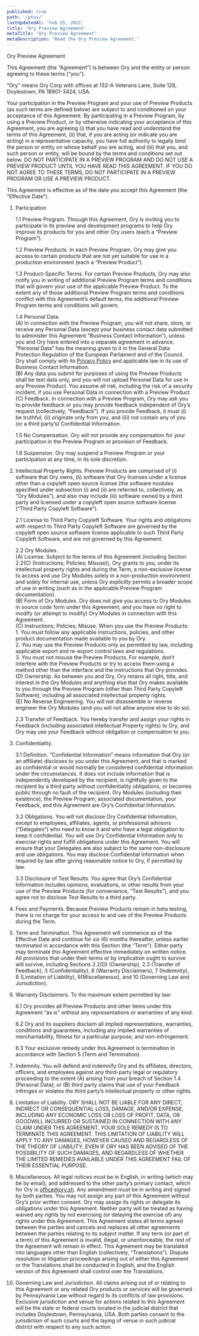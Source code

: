 ```yaml
---
published: true
path: '/ptos/'
lastUpdatedAt: 'Feb 25, 2021'
title: 'Ory Preview Agreement'
metaTitle: 'Ory Preview Agreement'
metaDescription: 'Read the Ory Preview Agreement.'
---
```

Ory Preview Agreement  

This Agreement (the “Agreement”) is between Ory and the entity or person agreeing to these terms (“you”).  

“Ory” means Ory Corp with offices at 132-A Veterans Lane, Suite 128, Doylestown, PA 18901-3424, USA.  

Your participation in the Preview Program and your use of Preview Products (as such terms are defined below) are subject to and conditioned on your acceptance of this Agreement. By participating in a Preview Program, by using a Preview Product, or by otherwise indicating your acceptance of this Agreement, you are agreeing (i) that you have read and understand the terms of this Agreement, (ii) that, if you are acting (or indicate you are acting) in a representative capacity, you have full authority to legally bind the person or entity on whose behalf you are acting, and (iii) that you, and such person or entity, will be bound by the terms and conditions set out below. DO NOT PARTICIPATE IN A PREVIEW PROGRAM AND DO NOT USE A PREVIEW PRODUCT UNTIL YOU HAVE READ THIS AGREEMENT. IF YOU DO NOT AGREE TO THESE TERMS, DO NOT PARTICIPATE IN A PREVIEW PROGRAM OR USE A PREVIEW PRODUCT.  

This Agreement is effective as of the date you accept this Agreement (the “Effective Date”).  

1. Participation  

    1.1 Preview Program. Through this Agreement, Ory is inviting you to participate in its preview and development programs to help Ory improve its products for you and other Ory users (each a “Preview Program”).  

    1.2 Preview Products.  In each Preview Program, Ory may give you access to certain products that are not yet suitable for use in a production environment (each a “Preview Product”).  

    1.3 Product-Specific Terms.  For certain Preview Products, Ory may also notify you in writing of additional Preview Program terms and conditions that will govern your use of the applicable Preview Product.  To the extent any of those additional Preview Program terms and conditions conflict with this Agreement’s default terms, the additional Preview Program terms and conditions will govern.  

    1.4 Personal Data.  
      (A) In connection with the Preview Program, you will not share, store, or receive any Personal Data (except your business contact data submitted to administer this Agreement “Business Contact Information”), unless you and Ory have entered into a separate agreement in advance. “Personal Data” has the meaning given to it in the General Data Protection Regulation of the European Parliament and of the Council.  Ory shall comply with its [Privacy Policy](https://ory.sh/privacy) and applicable law in its use of Business Contact Information.  
      (B) Any data you submit for purposes of using the Preview Products shall be test data only, and you will not upload Personal Data for use in any Preview Product.  You assume all risk, including the risk of a security incident, if you use Personal Data in connection with a Preview Product.  
      (C) Feedback.  In connection with a Preview Program, Ory may ask you to provide feedback or you may provide feedback independent of Ory’s request (collectively, “Feedback”).  If you provide Feedback, it must (i) be truthful; (ii) originate only from you; and (iii) not contain any of you (or a third party’s) Confidential Information.  

    1.5 No Compensation.  Ory will not provide any compensation for your participation in the Preview Program or provision of Feedback.  

    1.6 Suspension.  Ory may suspend a Preview  Program or your participation at any time, in its sole discretion.  

2. Intellectual Property Rights.  Preview Products are comprised of (i) software that Ory owns, (ii) software that Ory licenses under a license other than a copyleft open source license (the software modules specified under subsection (i) and (ii) are referred to, collectively, as “Ory Modules”), and also may include (iii) software owned by a third party and licensed under a copyleft open source software license (“Third Party Copyleft Software”).  

    2.1 License to Third Party Copyleft Software.  Your rights and obligations with respect to Third Party Copyleft Software are governed by the copyleft open source software license applicable to such Third Party Copyleft Software, and are not governed by this Agreement.  

    2.2 Ory Modules.  
      (A) License.  Subject to the terms of this Agreement (including Section 2.2(C) (Instructions; Policies; Misuse)), Ory grants to you, under its intellectual property rights and during the Term, a non-exclusive license to access and use Ory Modules solely in a non-production environment and solely for internal use, unless Ory explicitly permits a broader scope of use in writing (such as in the applicable Preview Program documentation).  
      (B) Form of Ory Modules.  Ory does not give you access to Ory Modules in source code form under this Agreement, and you have no right to modify (or attempt to modify) Ory Modules in connection with this Agreement.  
      (C) Instructions; Policies; Misuse. When you use the Preview Products:  
        1. You must follow any applicable instructions, policies, and other product documentation made available to you by Ory.  
        2. You may use the Preview Products only as permitted by law, including applicable export and re-export control laws and regulations.  
        3. You must not misuse the Preview Products. For example, don’t interfere with the Preview Products or try to access them using a method other than the interface and the instructions that Ory provides.  
      (D) Ownership.  As between you and Ory, Ory retains all right, title, and interest in the Ory Modules and anything else that Ory makes available to you through the Preview Program (other than Third Party Copyleft Software), including all associated intellectual property rights.  
      (E) No Reverse Engineering.  You will not disassemble or reverse engineer the Ory Modules (and you will not allow anyone else to do so).  

    2.3 Transfer of Feedback.  You hereby transfer and assign your rights in Feedback (including associated intellectual Property rights) to Ory, and Ory may use your Feedback without obligation or compensation to you.  

3. Confidentiality.  

    3.1 Definition.  “Confidential Information” means information that Ory (or an affiliate) discloses to you under this Agreement, and that is marked as confidential or would normally be considered confidential information under the circumstances.  It does not include information that is independently developed by the recipient, is rightfully given to the recipient by a third party without confidentiality obligations, or becomes public through no fault of the recipient.  Ory Modules (including their existence), the Preview Program, associated documentation, your Feedback, and this Agreement are Ory’s Confidential Information.  

    3.2 Obligations.  You will not disclose Ory Confidential Information, except to employees, affiliates, agents, or professional advisors (“Delegates”) who need to know it and who have a legal obligation to keep it confidential. You will use Ory Confidential Information only to exercise rights and fulfill obligations under this Agreement.  You will ensure that your Delegates are also subject to the same non-disclosure and use obligations. You may disclose Confidential Information when required by law after giving reasonable notice to Ory, if permitted by law.  

    3.3 Disclosure of Test Results.  You agree that Ory’s Confidential Information includes opinions, evaluations, or other results from your use of the Preview Products (for convenience, “Test Results”), and you agree not to disclose Test Results to a third party.  

4. Fees and Payments.  Because Preview Products remain in beta testing, there is no charge for your access to and use of the Preview Products during the Term.  

5. Term and Termination.  This Agreement will commence as of the Effective Date and continue for six (6) months thereafter, unless earlier terminated in accordance with this Section (the “Term”). Either party may terminate this Agreement effective immediately on written notice. All provisions that under their terms or by implication ought to survive will survive, including Sections 2.2(D) (Ownership), 2.3 (Transfer of Feedback), 3 (Confidentiality), 6 (Warranty Disclaimers), 7 (Indemnity), 8 (Limitation of Liability), 9(Miscellaneous), and 10 (Governing Law and Jurisdiction).  

6. Warranty Disclaimers.  To the maximum extent permitted by law:  

    6.1 Ory provides all Preview Products and other items under this Agreement “as is” without any representations or warranties of any kind.  

    6.2 Ory and its suppliers disclaim all implied representations, warranties, conditions and guarantees, including any implied warranties of merchantability, fitness for a particular purpose, and non-infringement.  

    6.3 Your exclusive remedy under this Agreement is termination in accordance with Section 5 (Term and Termination).  

7. Indemnity.  You will defend and indemnify Ory and its affiliates, directors, officers, and employees against any third-party legal or regulatory proceeding to the extent (A) arising from your breach of Section 1.4 (Personal Data); or (B) third party claims that use of your Feedback infringes or violates the third party’s intellectual property or other rights.  

8. Limitation of Liability.  ORY SHALL NOT BE LIABLE FOR ANY DIRECT, INDIRECT OR CONSEQUENTIAL LOSS, DAMAGE, AND/OR EXPENSE, INCLUDING ANY ECONOMIC LOSS OR LOSS OF PROFIT, DATA, OR GOODWILL INCURRED OR SUSTAINED IN CONNECTION WITH ANY CLAIM UNDER THIS AGREEMENT.  YOUR SOLE REMEDY IS TO TERMINATE THIS AGREEMENT.  THIS LIMITATION OF LIABILITY WILL APPLY TO ANY DAMAGES, HOWEVER CAUSED AND REGARDLESS OF THE THEORY OF LIABILITY, EVEN IF ORY HAS BEEN ADVISED OF THE POSSIBILITY OF SUCH DAMAGES, AND REGARDLESS OF WHETHER THE LIMITED REMEDIES AVAILABLE UNDER THIS AGREEMENT FAIL OF THEIR ESSENTIAL PURPOSE.  

9. Miscellaneous.  All legal notices must be in English, in writing (which may be by email), and addressed to the other party’s primary contact, which for Ory is office@ory.sh. Any amendment must be in writing and signed by both parties. You may not assign any part of this Agreement without Ory’s prior written consent.  Ory may assign its rights or delegate its obligations under this Agreement.  Neither party will be treated as having waived any rights by not exercising (or delaying the exercise of) any rights under this Agreement.  This Agreement states all terms agreed between the parties and cancels and replaces all other agreements between the parties relating to its subject matter.  If any term (or part of a term) of this Agreement is invalid, illegal, or unenforceable, the rest of the Agreement will remain in effect.  This Agreement may be translated into languages other than English (collectively, “Translations”). Dispute resolution or litigation proceedings arising out of either this Agreement or the Translations shall be conducted in English, and the English version of this Agreement shall control over the Translations.  

10. Governing Law and Jurisdiction.  All claims arising out of or relating to this Agreement or any related Ory products or services will be governed by Pennsylvania Law without regard to its conflicts of law provisions.  Exclusive jurisdiction and venue for actions related to this Agreement will be the state or federal courts located in the judicial district that includes Doylestown, Pennsylvania, USA. Both parties consent to the jurisdiction of such courts and the laying of venue in such judicial district with respect to any such action.
